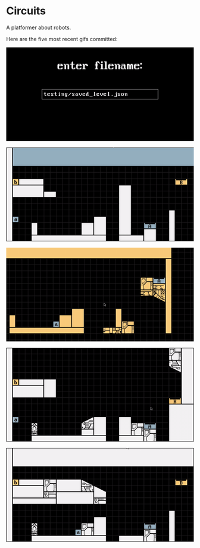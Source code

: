 # Circuits
A platformer about robots.

Here are the five most recent gifs committed:

![060-typing-into-save-menu.gif](gifs/060-typing-into-save-menu.gif?raw=true "060-typing-into-save-menu")

![059-save-as-menu.gif](gifs/059-save-as-menu.gif?raw=true "059-save-as-menu")

![058-cycling-art-and-color.gif](gifs/058-cycling-art-and-color.gif?raw=true "058-cycling-art-and-color")

![057-copy-cut-and-paste.gif](gifs/057-copy-cut-and-paste.gif?raw=true "057-copy-cut-and-paste")

![056-spawning-items.gif](gifs/056-spawning-items.gif?raw=true "056-spawning-items")
